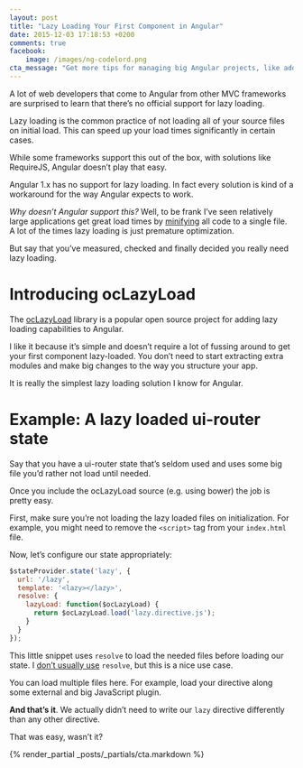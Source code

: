 ```yaml
---
layout: post
title: "Lazy Loading Your First Component in Angular"
date: 2015-12-03 17:18:53 +0200
comments: true
facebook:
    image: /images/ng-codelord.png
cta_message: "Get more tips for managing big Angular projects, like adding lazy loading to your build!"
---
```


A lot of web developers that come to Angular from other MVC frameworks are surprised to learn that there’s no official support for lazy loading.

Lazy loading is the common practice of not loading all of your source files on initial load.
This can speed up your load times significantly in certain cases.

While some frameworks support this out of the box, with solutions like RequireJS, Angular doesn’t play that easy.

Angular 1.x has no support for lazy loading.
In fact every solution is kind of a workaround for the way Angular expects to work.

*Why doesn’t Angular support this?*
Well, to be frank I’ve seen relatively large applications get great load times by [minifying](http://www.codelord.net/2015/11/18/the-deal-with-angular-and-minification/) all code to a single file.
A lot of the times lazy loading is just premature optimization.

But say that you’ve measured, checked and finally decided you really need lazy loading.

# Introducing ocLazyLoad

The [ocLazyLoad](https://oclazyload.readme.io) library is a popular open source project for adding lazy loading capabilities to Angular.

I like it because it’s simple and doesn’t require a lot of fussing around to get your first component lazy-loaded.
You don’t need to start extracting extra modules and make big changes to the way you structure your app.

It is really the simplest lazy loading solution I know for Angular.

# Example: A lazy loaded ui-router state

Say that you have a ui-router state that’s seldom used and uses some big file you’d rather not load until needed.

Once you include the ocLazyLoad source (e.g. using bower) the job is pretty easy.

First, make sure you’re not loading the lazy loaded files on initialization.
For example, you might need to remove the `<script>` tag from your `index.html` file.

Now, let’s configure our state appropriately:

```javascript
$stateProvider.state('lazy', {
  url: '/lazy',
  template: '<lazy></lazy>',
  resolve: {
    lazyLoad: function($ocLazyLoad) {
      return $ocLazyLoad.load('lazy.directive.js');
    }
  }
});
```

This little snippet uses `resolve` to load the needed files before loading our state.
I [don’t usually use](http://www.codelord.net/2015/06/02/angularjs-pitfalls-using-ui-routers-resolve/) `resolve`, but this is a nice use case.

You can load multiple files here.
For example, load your directive along some external and big JavaScript plugin.

**And that’s it**.
We actually didn’t need to write our `lazy` directive differently than any other directive.

That was easy, wasn’t it?

{% render_partial _posts/_partials/cta.markdown %}
